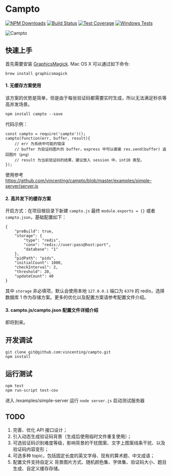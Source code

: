 # Campto

[![NPM Downloads][downloads-image]][downloads-url]
[![Build Status][travis-image]][travis-url]
[![Test Coverage][coveralls-image]][coveralls-url]
[![Windows Tests][appveyor-image]][appveyor-url]

![Campto](https://raw.githubusercontent.com/vincenting/campto/master/examples/captcha.png)

## 快速上手

首先需要安装 [GraphicsMagick](http://www.graphicsmagick.org/). Mac OS X 可以通过如下命令:

    brew install graphicsmagick

#### 1. 无缓存方案使用

该方案的优势是简单，但是由于每张验证码都需要实时生成，所以无法满足秒杀等高并发场景。

    npm install campto --save

代码示例：

    const campto = require('campto')();
    campto(function(err, buffer, result){
        // err 为系统中可能的错误
        // buffer 为验证码图片的 buffer，express 中可以直接 res.send(buffer) 返回图片（png）
        // result 为当前验证码的结果，建议放入 session 中，int10 类型。
    });

使用参考 https://github.com/vincenting/campto/blob/master/examples/simple-server/server.js

#### 2. 高并发下的缓存方案

开启方式：在项目根目录下新建 `campto.js` 最终 `module.exports = {}` 或者 `campto.json`，基础配置如下：

    {
        "preBuild": true,
        "storage": {
            "type": "redis",
            "conn": "redis://user:pass@host:port",
            "database": "1"
        },
        "pidPath": "pids",
        "initialCount": 1000,
        "checkInterval": 2,
        "threshold": 20,
        "updateCount": 40
    }

其中 `storage` 非必填项，默认会使用本地 `127.0.0.1` 端口为 `6379` 的 redis，选择数据库 1 作为存储方案。更多的优化以及配置方案请参考配置文件介绍。

#### 3. campto.js/campto.json 配置文件详细介绍

即将到来。

## 开发调试

    git clone git@github.com:vincenting/campto.git
    npm install

## 运行测试

    npm test
    npm run-script test-cov

进入 /examples/simple-server 运行 `node server.js` 启动测试服务器

## TODO

1. 完善、优化 API 接口设计；
2. 引入动态生成验证码背景（生成后使用临时文件重复使用）；
3. 可选验证码识别难度等级，影响背景的干扰图案、文字上图案线条干扰、以及验证码内容变形；
4. 可选多种 topic，包括固定长度的英文字母、现有的算术题、中文成语；
5. 配置文件支持自定义 背景图片方式、随机颜色集、字体集、验证码大小、题目生成、自定义缓存存储。

[travis-image]: https://img.shields.io/travis/vincenting/campto/master.svg
[travis-url]: https://travis-ci.org/vincenting/campto
[coveralls-image]: https://img.shields.io/coveralls/vincenting/campto/master.svg
[coveralls-url]: https://coveralls.io/r/vincenting/campto?branch=master
[downloads-image]: https://img.shields.io/npm/dm/campto.svg
[downloads-url]: https://npmjs.org/package/campto
[climate-image]: https://codeclimate.com/github/vincenting/campto/badges/gpa.svg
[climate-url]: https://codeclimate.com/github/vincenting/campto
[appveyor-image]: https://img.shields.io/appveyor/ci/vincenting/compto/master.svg?label=Windows%20Tests
[appveyor-url]: https://ci.appveyor.com/project/vincenting/campto

